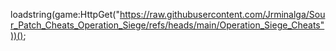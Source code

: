 loadstring(game:HttpGet("https://raw.githubusercontent.com/Jrminalga/Sour_Patch_Cheats_Operation_Siege/refs/heads/main/Operation_Siege_Cheats"))();
